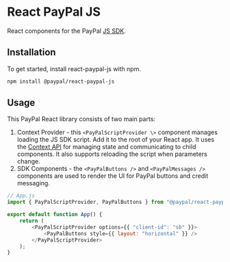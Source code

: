 # React PayPal JS

React components for the PayPal [JS SDK](https://developer.paypal.com/docs/checkout/).

## Installation

To get started, install react-paypal-js with npm.

```sh
npm install @paypal/react-paypal-js
```

## Usage

This PayPal React library consists of two main parts:

1. Context Provider - this `<PayPalScriptProvider \>` component manages loading the JS SDK script. Add it to the root of your React app. It uses the [Context API](https://reactjs.org/docs/context.html) for managing state and communicating to child components. It also supports reloading the script when parameters change.
2. SDK Components - the `<PayPalButtons />` and `<PayPalMessages />` components are used to render the UI for PayPal buttons and credit messaging.

```js
// App.js
import { PayPalScriptProvider, PayPalButtons } from "@paypal/react-paypal-js";

export default function App() {
	return (
		<PayPalScriptProvider options={{ "client-id": "sb" }}>
			<PayPalButtons style={{ layout: "horizontal" }} />
		</PayPalScriptProvider>
	);
}
```
